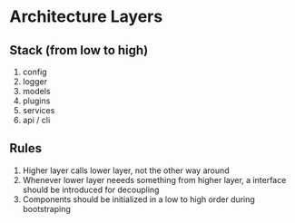 # Architecture Layers

## Stack (from low to high)

1. config
2. logger
3. models
4. plugins
5. services
6. api / cli

## Rules

1. Higher layer calls lower layer, not the other way around
2. Whenever lower layer neeeds something from higher layer, a interface should be introduced for decoupling
3. Components should be initialized in a low to high order during bootstraping